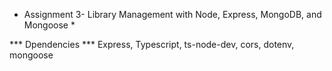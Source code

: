 * Assignment 3- Library Management with Node, Express, MongoDB, and Mongoose *

*** Dpendencies ***
 Express, Typescript, ts-node-dev, cors, dotenv, mongoose 